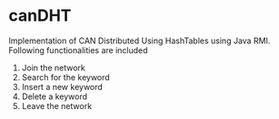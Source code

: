 
canDHT
======

Implementation of CAN Distributed Using HashTables using Java RMI.
Following functionalities are included
1. Join the network
2. Search for the keyword
3. Insert a new keyword
4. Delete a keyword
5. Leave the network
